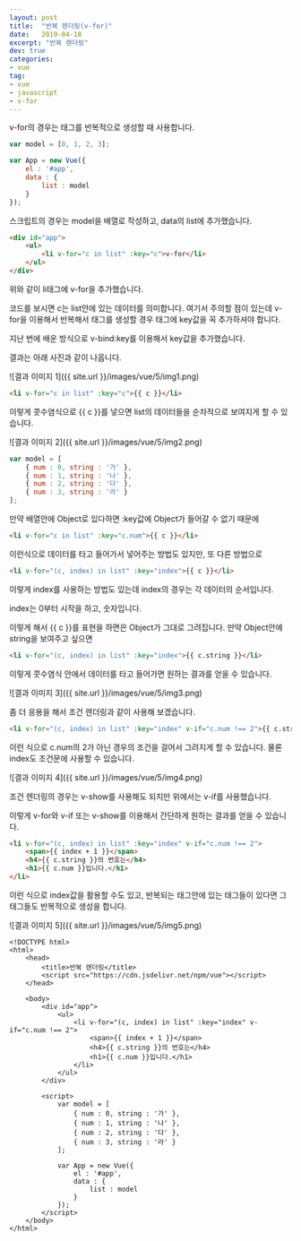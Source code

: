 ```yaml
---
layout: post
title:  "반복 렌더링(v-for)"
date:   2019-04-18
excerpt: "반복 렌더링"
dev: true
categories:
- vue
tag:
- vue
- javascript
- v-for
---
```


v-for의 경우는 태그를 반복적으로 생성할 때 사용합니다.

```javascript
var model = [0, 1, 2, 3];

var App = new Vue({
    el : '#app',
    data : {
        list : model
    }
});
```

스크립트의 경우는 model을 배열로 작성하고, data의 list에 추가했습니다.

```html
<div id="app">
    <ul>
        <li v-for="c in list" :key="c">v-for</li>
    </ul>
</div>
```

위와 같이 li태그에 v-for을 추가했습니다.

코드를 보시면 c는 list안에 있는 데이터를 의미합니다. 여기서 주의할 점이 있는데 v-for을 이용해서 반복해서 태그를 생성할 경우 태그에 key값을 꼭 추가하셔야 합니다.

지난 번에 배운 방식으로 v-bind:key를 이용해서 key값을 추가했습니다.

결과는 아래 사진과 같이 나옵니다.

![결과 이미지 1]({{ site.url }}/images/vue/5/img1.png)

```html
<li v-for="c in list" :key="c">{{ c }}</li>
```

이렇게 콧수염식으로 {{ c }}를 넣으면 list의 데이터들을 순차적으로 보여지게 할 수 있습니다.

![결과 이미지 2]({{ site.url }}/images/vue/5/img2.png)

```javascript
var model = [
    { num : 0, string : '가' },
    { num : 1, string : '나' },
    { num : 2, string : '다' },
    { num : 3, string : '라' }
];
```

만약 배열안에 Object로 있다하면 :key값에 Object가 들어갈 수 없기 때문에

```html
<li v-for="c in list" :key="c.num">{{ c }}</li>
```

이런식으로 데이터를 타고 들어가서 넣어주는 방법도 있지만, 또 다른 방법으로

```html
<li v-for="(c, index) in list" :key="index">{{ c }}</li>
```

이렇게 index를 사용하는 방법도 있는데 index의 경우는 각 데이터의 순서입니다.

index는 0부터 시작을 하고, 숫자입니다.

이렇게 해서 {{ c }}를 표현을 하면은 Object가 그대로 그려집니다. 만약 Object안에 string을 보여주고 싶으면

```html
<li v-for="(c, index) in list" :key="index">{{ c.string }}</li>
```

이렇게 콧수염식 안에서 데이터를 타고 들어가면 원하는 결과를 얻을 수 있습니다.

![결과 이미지 3]({{ site.url }}/images/vue/5/img3.png)

좀 더 응용을 해서 조건 렌더링과 같이 사용해 보겠습니다.


```html
<li v-for="(c, index) in list" :key="index" v-if="c.num !== 2">{{ c.string }}</li>
```

이런 식으로 c.num의 2가 아닌 경우의 조건을 걸어서 그려지게 할 수 있습니다. 물론 index도 조건문에 사용할 수 있습니다.

![결과 이미지 4]({{ site.url }}/images/vue/5/img4.png)

조건 렌더링의 경우는 v-show를 사용해도 되지만 위에서는 v-if를 사용했습니다.

이렇게 v-for와 v-if 또는 v-show를 이용해서 간단하게 원하는 결과를 얻을 수 있습니다.

```html
<li v-for="(c, index) in list" :key="index" v-if="c.num !== 2">
    <span>{{ index + 1 }}</span>
    <h4>{{ c.string }}의 번호는</h4>
    <h1>{{ c.num }}입니다.</h1>
</li>
```
이런 식으로 index값을 활용할 수도 있고, 반복되는 태그안에 있는 태그들이 있다면 그 태그들도 반복적으로 생성을 합니다.

![결과 이미지 5]({{ site.url }}/images/vue/5/img5.png)

```vue
<!DOCTYPE html>
<html>
    <head>
        <title>반복 렌더링</title>
        <script src="https://cdn.jsdelivr.net/npm/vue"></script>
    </head>

    <body>
        <div id="app">
            <ul>
                <li v-for="(c, index) in list" :key="index" v-if="c.num !== 2">
                    <span>{{ index + 1 }}</span>
                    <h4>{{ c.string }}의 번호는</h4>
                    <h1>{{ c.num }}입니다.</h1>
                </li>
            </ul>
        </div>

        <script>
            var model = [
                { num : 0, string : '가' },
                { num : 1, string : '나' },
                { num : 2, string : '다' },
                { num : 3, string : '라' }
            ];

            var App = new Vue({
                el : '#app',
                data : {
                    list : model
                }
            });
        </script>
    </body>
</html>
```
